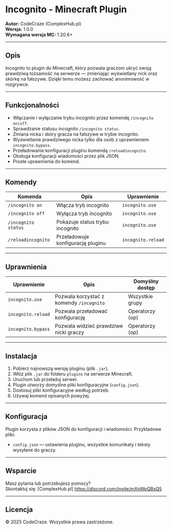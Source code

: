 # Incognito - Minecraft Plugin

**Autor:** CodeCraze (ComplexHub.pl)  
**Wersja:** 1.0.0  
**Wymagana wersja MC:** 1.20.6+  

---

## Opis

Incognito to plugin do Minecraft, który pozwala graczom ukryć swoją prawdziwą tożsamość na serwerze — zmieniając wyświetlany nick oraz skórkę na fałszywe. Dzięki temu możesz zachować anonimowość w rozgrywce.  

---

## Funkcjonalności

- Włączanie i wyłączanie trybu incognito przez komendę `/incognito on|off`.
- Sprawdzanie statusu incognito `/incognito status`.
- Zmiana nicka i skóry gracza na fałszywe w trybie incognito.
- Wyświetlanie prawdziwego nicka tylko dla osób z uprawnieniem `incognito.bypass`.
- Przeładowanie konfiguracji pluginu komendą `/reloadincognito`.
- Obsługa konfiguracji wiadomości przez plik JSON.
- Proste uprawnienia do komend.

---

## Komendy

| Komenda                | Opis                                 | Uprawnienie               |
|------------------------|-------------------------------------|---------------------------|
| `/incognito on`        | Włącza tryb incognito                | `incognito.use`           |
| `/incognito off`       | Wyłącza tryb incognito               | `incognito.use`           |
| `/incognito status`    | Pokazuje status trybu incognito      | `incognito.use`           |
| `/reloadincognito`     | Przeładowuje konfigurację pluginu   | `incognito.reload`        |

---

## Uprawnienia

| Uprawnienie                   | Opis                                      | Domyślny dostęp          |
|------------------------------|-------------------------------------------|-------------------------|
| `incognito.use`              | Pozwala korzystać z komendy `/incognito` | Wszystkie grupy          |
| `incognito.reload`           | Pozwala przeładować konfigurację          | Operatorzy (op)          |
| `incognito.bypass` | Pozwala widzieć prawdziwe nicki graczy    | Operatorzy (op)          |

---

## Instalacja

1. Pobierz najnowszą wersję pluginu (plik `.jar`).
2. Włóż plik `.jar` do folderu `plugins` na serwerze Minecraft.
3. Uruchom lub przeładuj serwer.
4. Plugin utworzy domyślne pliki konfiguracyjne (`config.json`).
5. Dostosuj pliki konfiguracyjne według potrzeb.
6. Używaj komend opisanych powyżej.

---

## Konfiguracja

Plugin korzysta z plików JSON do konfiguracji i wiadomości. Przykładowe pliki:

- `config.json` — ustawienia pluginu, wszystkie komunikaty i teksty wysyłane do graczy.

---

## Wsparcie

Masz pytania lub potrzebujesz pomocy?  
Skontaktuj się: [ComplexHub.pl] https://discord.com/invite/mXpWpQBsQ5 

---

## Licencja

© 2025 CodeCraze. Wszystkie prawa zastrzeżone.
